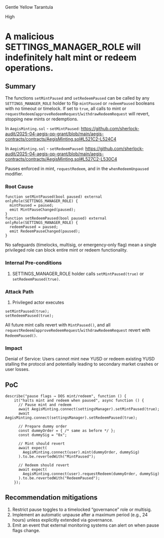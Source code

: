 Gentle Yellow Tarantula

High

# A malicious SETTINGS_MANAGER_ROLE will indefinitely halt mint or redeem operations.

## Summary
The functions `setMintPaused` and `setRedeemPaused` can be called by any `SETTINGS_MANAGER_ROLE` holder to flip `mintPaused` or `redeemPaused` booleans with no timeout or timelock. If set to `true`, all calls to mint or `requestRedeem`/`approveRedeemRequest`/`withdrawRedeemRequest` will revert, stopping new mints or redemptions.

In `AegisMinting.sol` - `setMintPaused`: 
https://github.com/sherlock-audit/2025-04-aegis-op-grant/blob/main/aegis-contracts/contracts/AegisMinting.sol#L521C2-L524C4

In `AegisMinting.sol` - `setRedeemPaused`:
https://github.com/sherlock-audit/2025-04-aegis-op-grant/blob/main/aegis-contracts/contracts/AegisMinting.sol#L527C2-L530C4

Pauses enforced in mint, `requestRedeem`, and in the `whenRedeemUnpaused` modifier.

### Root Cause

```solidity
function setMintPaused(bool paused) external onlyRole(SETTINGS_MANAGER_ROLE) {
  mintPaused = paused;
  emit MintPauseChanged(paused);
}
function setRedeemPaused(bool paused) external onlyRole(SETTINGS_MANAGER_ROLE) {
  redeemPaused = paused;
  emit RedeemPauseChanged(paused);
}
```
No safeguards (timelocks, multisig, or emergency‐only flag) mean a single privileged role can block entire mint or redeem functionality.


### Internal Pre-conditions
1. SETTINGS_MANAGER_ROLE holder calls `setMintPaused(true)` or `setRedeemPaused(true)`.

### Attack Path
1. Privileged actor executes

```solidity
setMintPaused(true);
setRedeemPaused(true);
```

All future mint calls revert with `MintPaused()`, and all `requestRedeem`/`approveRedeemRequest`/`withdrawRedeemRequest` revert with `RedeemPaused()`.

### Impact
Denial of Service: Users cannot mint new YUSD or redeem existing YUSD stalling the protocol and potentially leading to secondary market crashes or user losses.

## PoC 
```solidity
describe("pause flags → DOS mint/redeem", function () {
    it("halts mint and redeem when paused", async function () {
      // Pause mint and redeem
      await AegisMinting.connect(settingsManager).setMintPaused(true);
      await AegisMinting.connect(settingsManager).setRedeemPaused(true);

      // Prepare dummy order
      const dummyOrder = { /* same as before */ };
      const dummySig = "0x";

      // Mint should revert
      await expect(
        AegisMinting.connect(user).mint(dummyOrder, dummySig)
      ).to.be.revertedWith("MintPaused");

      // Redeem should revert
      await expect(
        AegisMinting.connect(user).requestRedeem(dummyOrder, dummySig)
      ).to.be.revertedWith("RedeemPaused");
    });
```

## Recommendation mitigations
1. Restrict pause toggles to a timelocked “governance” role or multisig.
2. Implement an automatic unpause after a maximum period (e.g., 24 hours) unless explicitly extended via governance.
3. Emit an event that external monitoring systems can alert on when pause flags change.